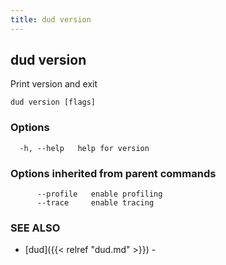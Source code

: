 ```yaml
---
title: dud version
---
```

## dud version

Print version and exit

```
dud version [flags]
```

### Options

```
  -h, --help   help for version
```

### Options inherited from parent commands

```
      --profile   enable profiling
      --trace     enable tracing
```

### SEE ALSO

* [dud]({{< relref "dud.md" >}})	 - 

